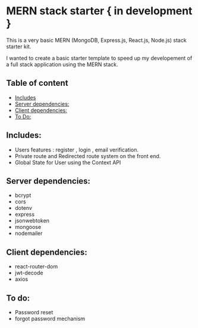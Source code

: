 # MERN stack starter { in development }

This is a very basic MERN (MongoDB, Express.js, React.js, Node.js) stack starter kit.

I wanted to create a basic starter template to speed up my developement of a full stack application using the MERN stack.
## Table of content
- [Includes](#includes)
- [Server dependencies:](#server-dependencies)
- [Client dependencies:](#client-dependencies)
- [To Do:](#to-do)

## Includes:
- Users features : register , login , email verification.
- Private route and Redirected route system on the front end.
- Global State for User using the Context API

## Server dependencies: 
- bcrypt
- cors
- dotenv
- express
- jsonwebtoken
- mongoose
- nodemailer

## Client dependencies:
- react-router-dom
- jwt-decode
- axios

## To do:
- Password reset
- forgot password mechanism


